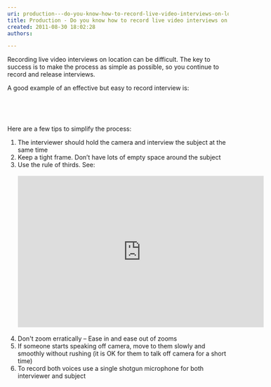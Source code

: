 ```yaml
---
uri: production---do-you-know-how-to-record-live-video-interviews-on-location
title: Production - Do you know how to record live video interviews on location?
created: 2011-08-30 18:02:28
authors:

---
```





<span class='intro'> <p>​​​​​​Recording live video interviews on location can be difficult. The key to success is to make the process as simple as possible, so you continue to record and release interviews. <br></p> </span>

<p>A good example of an effective but easy to record interview is&#58;</p>

<br><div class="ms-rtestate-read ms-rte-wpbox"><div class="ms-rtestate-notify  ms-rtestate-read bc344b9a-3339-455e-a31a-59740e1bfd60" id="div_bc344b9a-3339-455e-a31a-59740e1bfd60"></div>
<div id="vid_bc344b9a-3339-455e-a31a-59740e1bfd60" style="display&#58;none;"></div></div>

<br>
<p>Here are a few tips to simplify the process&#58;</p>
<ol>
<li>The interviewer should hold the camera and interview the subject at the same time</li>
<li>Keep a tight frame. Don’t have lots of empty space around the subject</li>
<li>Use the rule of thirds. See&#58;<br></li>
​<div class="ms-rtestate-read ms-rte-embedcode ms-rte-embedil ms-rtestate-notify"><iframe width="560" height="345" src="https&#58;//www.youtube.com/embed/iH3Z-3SeWiM" frameborder="0"></iframe>&#160;</div>

<li>Don't zoom erratically – Ease in and ease out of zooms</li>
<li>If someone starts speaking off camera, move to them slowly and smoothly without rushing (it is OK for them to talk off camera for a short time)</li>
<li>To record both voices use a single shotgun microphone for both interviewer and subject</li>

</ol>
<span style="display&#58;inline-block;"></span>


